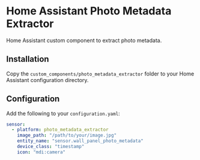 # Home Assistant Photo Metadata Extractor

Home Assistant custom component to extract photo metadata.

## Installation

Copy the `custom_components/photo_metadata_extractor` folder to your Home Assistant configuration directory.

## Configuration

Add the following to your `configuration.yaml`:

```yaml
sensor:
  - platform: photo_metadata_extractor
    image_path: "/path/to/your/image.jpg"
    entity_name: "sensor.wall_panel_photo_metadata"
    device_class: "timestamp"
    icon: "mdi:camera"
